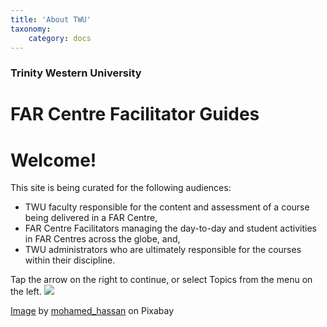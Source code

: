 ```yaml
---
title: 'About TWU'
taxonomy:
    category: docs
---
```


### Trinity Western University

# FAR Centre Facilitator Guides

# Welcome!

This site is being curated for the following audiences:
- TWU faculty responsible for the content and assessment of a course being delivered in a FAR Centre,
- FAR Centre Facilitators managing the day-to-day and student activities in FAR Centres across the globe, and,
- TWU administrators who are ultimately responsible for the courses within their discipline.

Tap the arrow on the right to continue, or select Topics from the menu on the left.
![](http://)

<a href="https://pixabay.com/photos/map-travel-travel-map-explore-3578213/">Image</a> by <a href="https://pixabay.com/users/mohamed_hassan-5229782/">mohamed_hassan</a> on Pixabay

